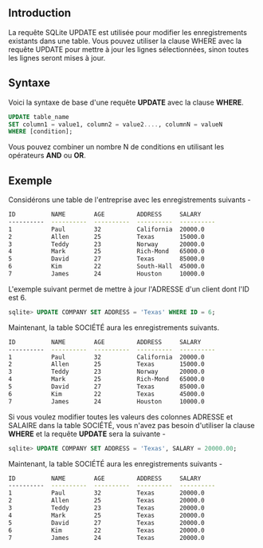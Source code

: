 ## Introduction

La requête SQLite UPDATE est utilisée pour modifier les enregistrements existants dans une table. Vous pouvez utiliser la clause WHERE avec la requête UPDATE pour mettre à jour les lignes sélectionnées, sinon toutes les lignes seront mises à jour.

## Syntaxe

Voici la syntaxe de base d'une requête **UPDATE** avec la clause **WHERE**.


```sql
UPDATE table_name
SET column1 = value1, column2 = value2...., columnN = valueN
WHERE [condition];
```

Vous pouvez combiner un nombre N de conditions en utilisant les opérateurs **AND** ou **OR**.

## Exemple

Considérons une table de l'entreprise avec les enregistrements suivants -

```bash
ID          NAME        AGE         ADDRESS     SALARY
----------  ----------  ----------  ----------  ----------
1           Paul        32          California  20000.0
2           Allen       25          Texas       15000.0
3           Teddy       23          Norway      20000.0
4           Mark        25          Rich-Mond   65000.0
5           David       27          Texas       85000.0
6           Kim         22          South-Hall  45000.0
7           James       24          Houston     10000.0
```

L'exemple suivant permet de mettre à jour l'ADRESSE d'un client dont l'ID est 6.

```sql
sqlite> UPDATE COMPANY SET ADDRESS = 'Texas' WHERE ID = 6;
```

Maintenant, la table SOCIÉTÉ aura les enregistrements suivants.

```bash
ID          NAME        AGE         ADDRESS     SALARY
----------  ----------  ----------  ----------  ----------
1           Paul        32          California  20000.0
2           Allen       25          Texas       15000.0
3           Teddy       23          Norway      20000.0
4           Mark        25          Rich-Mond   65000.0
5           David       27          Texas       85000.0
6           Kim         22          Texas       45000.0
7           James       24          Houston     10000.0
```

Si vous voulez modifier toutes les valeurs des colonnes ADRESSE et SALAIRE dans la table SOCIÉTÉ, vous n'avez pas besoin d'utiliser la clause **WHERE** et la requête **UPDATE** sera la suivante -

```sql
sqlite> UPDATE COMPANY SET ADDRESS = 'Texas', SALARY = 20000.00;
```

Maintenant, la table SOCIÉTÉ aura les enregistrements suivants -

```bash
ID          NAME        AGE         ADDRESS     SALARY
----------  ----------  ----------  ----------  ----------
1           Paul        32          Texas       20000.0
2           Allen       25          Texas       20000.0
3           Teddy       23          Texas       20000.0
4           Mark        25          Texas       20000.0
5           David       27          Texas       20000.0
6           Kim         22          Texas       20000.0
7           James       24          Texas       20000.0
```